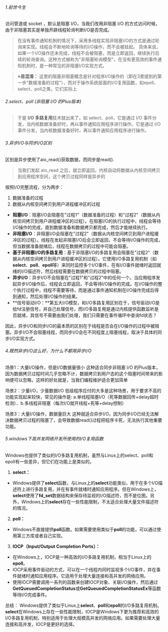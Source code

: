 ###### 1.前世今生
访问管道或 socket ，默认是阻塞 I/O，当我们改用非阻塞 I/O 的方式访问时候，由于非阻塞其实是单独开辟线程轮询判断I/O是否完成。
> 在没有事件通知机制的情况下，采用多线程实现非阻塞I/O的方式是通过轮询来实现。线程会不断地轮询等待的I/O操作，而不会被挂起。
> 具体来说，如果一个I/O操作还未完成，线程不会被阻塞，而是立即返回，继续执行后续的轮询查询。这种方式被称为"非阻塞轮询模型"，在没有更高效的事件通知机制时，是一种常见的非阻塞I/O实现方式。


> ※**易混淆：**
> 这里的阻塞非阻塞概念是针对程序I/O操作的（即在3里提到的第一步"数据准备的过程"），而对于操作系统层面的I/O复用函数，如epoll、select、poll之类，它们实际上

###### 2.select、poll (非阻塞 I/O 的Plus版本)
> 于是 **I/O 多路复用**技术就出来了，如 select、poll，它是通过 I/O 事件分发，当内核数据准备好时，再以事件通知应用程序进行操作。它是通过 I/O 事件分发，当内核数据准备好时，再以事件通知应用程序进行操作。


###### 3.异步I/O与同步I/O区别
区别是异步使用了aio_read()获取数据，而同步是read().
> 当我们发起 aio_read 之后，就立即返回，内核自动将数据从内核空间拷贝到应用程序空间，这个拷贝过程同样是异步的

按照I/O完整流程，分为两步：

   1. 数据准备的过程
   2. 数据从内核空间拷贝到用户进程缓冲区的过程
- **阻塞I/O**：阻塞I/O会阻塞在"过程1"（数据准备的过程）和"过程2"（数据从内核空间拷贝到用户进程缓冲区的过程）。在阻塞I/O的执行过程中，线程会等待I/O操作的完成，直到数据准备和数据拷贝都完成，然后才能继续执行。
- **非阻塞I/O**：非阻塞I/O会阻塞在"过程2"（数据从内核空间拷贝到用户进程缓冲区的过程）。线程在发起非阻塞I/O后会立即返回，不会等待I/O操作的完成，但当数据准备就绪后，线程在数据拷贝的过程中可能会阻塞。
- **基于非阻塞I/O的多路复用**：基于非阻塞I/O的多路复用会阻塞在"过程2"（数据从内核空间拷贝到用户进程缓冲区的过程）。它使用I/O多路复用机制（如**select**、**poll**、**epoll**等）来同时监控多个I/O事件，在有I/O事件就绪时返回就绪的I/O描述符，然后线程需要在数据拷贝的过程中阻塞。
- **异步I/O**：异步I/O不会阻塞在"过程1"和"过程2"中的任何一个。当应用程序发起异步I/O操作后，线程会立即返回，不会等待I/O操作的完成。在I/O操作的整个执行过程中，线程不需要等待，而是通过事件通知机制在I/O操作完成后得到通知，然后处理I/O操作的结果。
- **信号驱动I/O：**第五大I/O模型，和I/O多路复用区别在于，信号驱动I/O是给fd注册信号，并自己处理信号，而I/O多路复用是通过内核提供函数监听是否就绪，其信号不需要由我们处理，我们只需要在事件循环中查询fd状态？

因此，异步I/O和同步I/O的最本质的区别在于线程是否会在I/O操作的过程中被阻塞。异步I/O不会阻塞线程，而同步I/O会在不同程度上阻塞线程，取决于具体的同步I/O实现方式。
###### 4.既然异步I/O这么好，为什么不都用异步I/O
场景1：大量I/O操作，但是I/O数据量很小
这种适合同步非阻塞 I/O 的Plus版本，因为数据拷贝过程时间几乎忽略不计，数据拷贝到用户态的这个阻塞时间带来的影响便可以忽略，这样的好处就是，当我们编程维护适合更加简单

场景2：少量I/O，少量数据I/O
低级程序应付的大多是这种场景，用于要求不高的功能实现起来较快，常见的操作是:
a.单线程阻塞I/O（死等数据回传+delay超时检测）、b.多线程非阻塞（每次I/O就开线程+死等+delay控制）

场景3：大量I/O操作，数据量巨大
这种就适合异步I/O，因为同步I/O已经无法解决数据拷贝过程的阻塞了，会导致数据read()过程把程序卡死，无法执行其他重要功能。

###### 5.windows下高并发网络开发所使用的I/O复用函数
Windows也提供了类似的I/O多路复用机制，虽然与Linux上的select、poll和epoll有一些差异，但它们在功能上是类似的。

1. **select：**
- Windows提供了**select**函数，与Linux上的**select**功能类似，用于在多个I/O描述符上进行多路复用，并在有事件就绪时通知应用程序。但在Windows上，**select**使用了**fd_set**数据结构来保存待监视的I/O描述符，而不是位图。另外，Windows上的**select**存在一些性能限制，不太适合处理大量文件描述符的情况。
2. **poll：**
- Windows不直接提供**poll**函数。如果需要使用类似于**poll**的功能，可以通过使用第三方库或者自己实现。
3. **IOCP（Input/Output Completion Ports）：**
- 在Windows上，IOCP是一种高效的I/O多路复用机制，相当于Linux上的**epoll**。
- IOCP采用事件驱动的方式，可以在一个线程内同时监视多个I/O事件，并在事件就绪时通知应用程序。它适用于处理大量连接和高并发的网络应用。
- 使用IOCP需要调用一系列的函数来创建IOCP对象、关联I/O操作，然后通过**GetQueuedCompletionStatus**或**GetQueuedCompletionStatusEx**等函数等待I/O完成事件。

总结： Windows提供了类似于Linux上**select**、**poll**和**epoll**的I/O多路复用机制。**select**在Windows上存在一些性能限制，IOCP是Windows下更为推荐和高效的I/O多路复用机制，特别适用于处理大规模高并发的网络应用。如果需要处理大量连接和高并发，IOCP是更好的选择。
